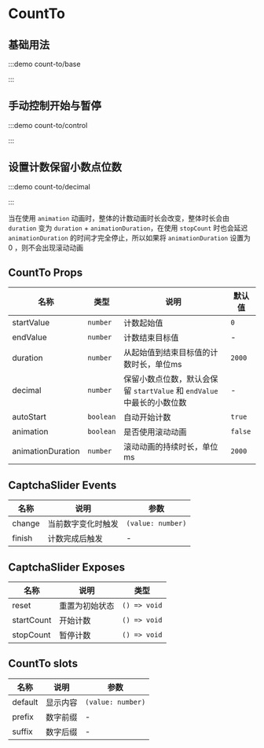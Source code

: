 # CountTo

## 基础用法

:::demo count-to/base

:::

## 手动控制开始与暂停

:::demo count-to/control

:::

## 设置计数保留小数点位数

:::demo count-to/decimal

:::

当在使用 `animation` 动画时，整体的计数动画时长会改变，整体时长会由 `duration` 变为 `duration` + `animationDuration`，在使用 `stopCount` 时也会延迟 `animationDuration` 的时间才完全停止，所以如果将 `animationDuration` 设置为 0 ，则不会出现滚动动画

## CountTo Props

| 名称              | 类型      | 说明                                                                   | 默认值  |
| ----------------- | --------- | ---------------------------------------------------------------------- | ------- |
| startValue        | `number`  | 计数起始值                                                             | `0`     |
| endValue          | `number`  | 计数结束目标值                                                         | -       |
| duration          | `number`  | 从起始值到结束目标值的计数时长，单位ms                                 | `2000`  |
| decimal           | `number`  | 保留小数点位数，默认会保留 `startValue` 和 `endValue` 中最长的小数位数 | -       |
| autoStart         | `boolean` | 自动开始计数                                                           | `true`  |
| animation         | `boolean` | 是否使用滚动动画                                                       | `false` |
| animationDuration | `number`  | 滚动动画的持续时长，单位ms                                             | `2000`  |

## CaptchaSlider Events

| 名称   | 说明               | 参数              |
| ------ | ------------------ | ----------------- |
| change | 当前数字变化时触发 | `(value: number)` |
| finish | 计数完成后触发     | -                 |

## CaptchaSlider Exposes

| 名称       | 说明           | 类型         |
| ---------- | -------------- | ------------ |
| reset      | 重置为初始状态 | `() => void` |
| startCount | 开始计数       | `() => void` |
| stopCount  | 暂停计数       | `() => void` |

## CountTo slots

| 名称    | 说明     | 参数              |
| ------- | -------- | ----------------- |
| default | 显示内容 | `(value: number)` |
| prefix  | 数字前缀 | -                 |
| suffix  | 数字后缀 | -                 |
